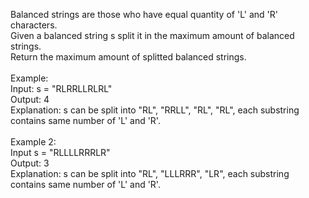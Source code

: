 Balanced strings are those who have equal quantity of 'L' and 'R' characters.\
Given a balanced string s split it in the maximum amount of balanced strings.\
Return the maximum amount of splitted balanced strings. \
\
Example:
\
Input: s = "RLRRLLRLRL"\
Output: 4\
Explanation: s can be split into "RL", "RRLL", "RL", "RL", each substring contains same number of 'L' and 'R'.\
\
Example 2:
\
Input s = "RLLLLRRRLR"\
Output: 3\
Explanation: s can be split into "RL", "LLLRRR", "LR", each substring contains same number of 'L' and 'R'.
